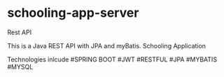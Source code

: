 # schooling-app-server
Rest API

This is a Java REST API with JPA and myBatis.
Schooling Application

Technologies inlcude
#SPRING BOOT
#JWT
#RESTFUL
#JPA
#MYBATIS
#MYSQL
 
